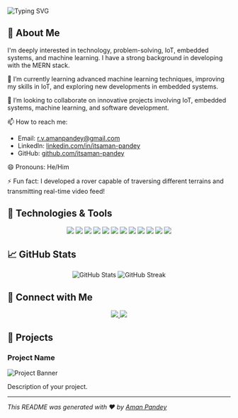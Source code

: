 
![Typing SVG](https://readme-typing-svg.demolab.com/?lines=Hello!+I+am+Aman+Pandey)


## 👀 About Me

I'm deeply interested in technology, problem-solving, IoT, embedded systems, and machine learning. I have a strong background in developing with the MERN stack.

🌱 I’m currently learning advanced machine learning techniques, improving my skills in IoT, and exploring new developments in embedded systems.

💞️ I’m looking to collaborate on innovative projects involving IoT, embedded systems, machine learning, and software development.

📫 How to reach me:

- Email: [r.v.amanpandey@gmail.com](mailto:r.v.amanpandey@gmail.com)
- LinkedIn: [linkedin.com/in/itsaman-pandey](https://linkedin.com/in/itsaman-pandey)
- GitHub: [github.com/itsaman-pandey](https://github.com/itsaman-pandey)

😄 Pronouns: He/Him

⚡ Fun fact: I developed a rover capable of traversing different terrains and transmitting real-time video feed!

## 🚀 Technologies & Tools

<p align="center">
  <img src="https://img.shields.io/badge/-HTML5-E34F26?style=flat&logo=html5&logoColor=white" />
  <img src="https://img.shields.io/badge/-CSS3-1572B6?style=flat&logo=css3&logoColor=white" />
  <img src="https://img.shields.io/badge/-JavaScript-F7DF1E?style=flat&logo=javascript&logoColor=black" />
  <img src="https://img.shields.io/badge/-React-61DAFB?style=flat&logo=react&logoColor=black" />
  <img src="https://img.shields.io/badge/-Node.js-339933?style=flat&logo=node.js&logoColor=white" />
  <img src="https://img.shields.io/badge/-Express.js-000000?style=flat&logo=express&logoColor=white" />
  <img src="https://img.shields.io/badge/-MongoDB-47A248?style=flat&logo=mongodb&logoColor=white" />
  <img src="https://img.shields.io/badge/-Python-3776AB?style=flat&logo=python&logoColor=white" />
  <img src="https://img.shields.io/badge/-C++-00599C?style=flat&logo=c%2B%2B&logoColor=white" />
  <img src="https://img.shields.io/badge/-Arduino-00979D?style=flat&logo=arduino&logoColor=white" />
  <img src="https://img.shields.io/badge/-Raspberry%20Pi-A22846?style=flat&logo=raspberry-pi&logoColor=white" />
  <img src="https://img.shields.io/badge/-TensorFlow-FF6F00?style=flat&logo=tensorflow&logoColor=white" />
  <!-- Add more badges as needed -->
</p>

## 📈 GitHub Stats

<p align="center">
  <img src="https://github-readme-stats.vercel.app/api?username=itsaman-pandey&show_icons=true&theme=radical" alt="GitHub Stats" />
  <img src="https://github-readme-streak-stats.herokuapp.com/?user=itsaman-pandey&theme=radical" alt="GitHub Streak" />
</p>

## 🔗 Connect with Me

<p align="center">
  <a href="https://www.linkedin.com/in/itsaman-pandey">
    <img src="https://img.shields.io/badge/-LinkedIn-0077B5?style=flat&logo=linkedin&logoColor=white" />
  </a>
  <a href="https://twitter.com/yourusername">
    <img src="https://img.shields.io/badge/-Twitter-1DA1F2?style=flat&logo=twitter&logoColor=white" />
  </a>
  <!-- Add more social links as needed -->
</p>


## 🎨 Projects

### Project Name

![Project Banner](https://via.placeholder.com/1200x400.png?text=Project+Banner)

Description of your project.

---

*This README was generated with ❤️ by [Aman Pandey](https://github.com/itsaman-pandey)*
